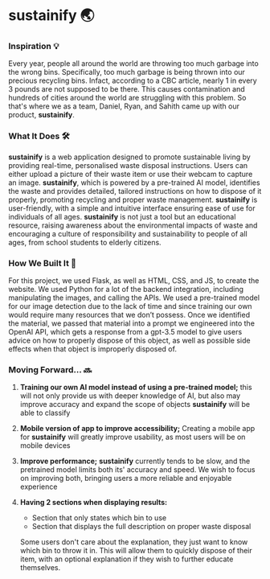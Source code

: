 # sustainify 🌏

### Inspiration 💡
Every year, people all around the world are throwing too much garbage into the wrong bins. Specifically, too much garbage is being thrown into our precious recycling bins. Infact, according to a CBC article, nearly 1 in every 3 pounds are not supposed to be there. This causes contamination and hundreds of cities around the world are struggling with this problem. So that's where we as a team, Daniel, Ryan, and Sahith came up with our product, **sustainify**. 

### What It Does 🛠️
**sustainify** is a web application designed to promote sustainable living by providing real-time, personalised waste disposal instructions. Users can either upload a picture of their waste item or use their webcam to capture an image. **sustainify**, which is powered by a pre-trained AI model, identifies the waste and provides detailed, tailored instructions on how to dispose of it properly, promoting recycling and proper waste management. **sustainify** is user-friendly, with a simple and intuitive interface ensuring ease of use for individuals of all ages. **sustainify** is not just a tool but an educational resource, raising awareness about the environmental impacts of waste and encouraging a culture of responsibility and sustainability to people of all ages, from school students to elderly citizens.

### How We Built It 👷
For this project, we used Flask, as well as HTML, CSS, and JS, to create the website. We used Python for a lot of the backend integration, including manipulating the images, and calling the APIs. We used a pre-trained model for our image detection due to the lack of time and since training our own would require many resources that we don’t possess. Once we identified the material, we passed that material into a prompt we engineered into the OpenAI API, which gets a response from a gpt-3.5 model to give users advice on how to properly dispose of this object, as well as possible side effects when that object is improperly disposed of.

### Moving Forward... 🔜
1) **Training our own AI model instead of using a pre-trained model;** this will not only provide us with deeper knowledge of AI, but also may improve accuracy and expand the scope of objects **sustainify** will be able to classify
2) **Mobile version of app to improve accessibility;** Creating a mobile app for **sustainify** will greatly improve usability, as most users will be on mobile devices 
3) **Improve performance;** **sustainify** currently tends to be slow, and the pretrained model limits both its' accuracy and speed. We wish to focus on improving both, bringing users a more reliable and enjoyable experience
4) **Having 2 sections when displaying results:**
   - Section that only states which bin to use
   - Section that displays the full description on proper waste disposal

    Some users don't care about the explanation, they just want to know which bin to throw it in. This will allow them to quickly dispose of their item, with an optional explanation if they wish to further educate           themselves.



